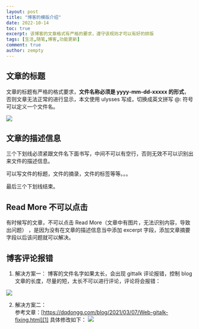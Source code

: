 ```yaml
---
layout: post
title: "博客的模版介绍"
date: 2022-10-14
toc: true
excerpt: 该博客的文章格式有严格的要求，遵守该规则才可以有好的排版
tags: [生活,随笔,博客,功能更新]
comment: true
author: zempty
---
```


## 文章的标题

文章的标题有严格的格式要求，**文件名称必须是 yyyy-mm-dd-xxxxx 的形式**，否则文章无法正常的进行显示，本文使用 ulysses 写成，切换成英文拼写 @:  符号可以定义一个文件名。

![][image-1]
## 文章的描述信息

三个下划线必须紧跟文件名下面书写，中间不可以有空行，否则无效不可以识别出来文件的描述信息。

可以写文件的标题，文件的摘录，文件的标签等等。。。

最后三个下划线结束。

## Read More 不可以点击

有时候写的文章，不可以点击 Read More（文章中有图片，无法识别内容，导致出问题） ，是因为没有在文章的描述信息当中添加 excerpt 字段，添加文章摘要字段以后该问题就可以解决。

## 博客评论报错

1. 解决方案一：
博客的文件名字如果太长，会出现 gittalk 评论报错，控制 blog 文章的长度，尽量的短，太长不可以进行评论，评论将会报错：

![][image-2]

2. 解决方案二：  
	参考文章：[https://dqdongg.com/blog/2021/03/07/Web-gitalk-fixing.html][1]
具体修改如下：
![][image-3]

[1]:	https://dqdongg.com/blog/2021/03/07/Web-gitalk-fixing.html

[image-1]:	https://raw.githubusercontent.com/zempty-zhaoxuan/pics/master/blog-pattern.png
[image-2]:	https://raw.githubusercontent.com/zempty-zhaoxuan/pics/master/gittalk_issue.png
[image-3]:	https://raw.githubusercontent.com/zempty-zhaoxuan/pics/master/gittalk_issue_sloved.png